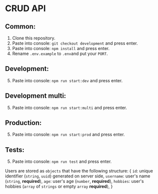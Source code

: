 # CRUD API

## Common:
1. Clone this repository.
2. Paste into console: `git checkout development` and press enter.
3. Paste into console: `npm install` and press enter.
4. Rename `.env.example` to `.env`and put your `PORT`.

## Development: 
5. Paste into console: `npm run start:dev` and press enter.

## Development multi:
5. Paste into console: `npm run start:multi` and press enter.

## Production:
5. Paste into console: `npm run start:prod` and press enter.

## Tests:
5. Paste into console: `npm run test` and press enter.

Users are stored as `objects` that have the following structure:
{
  `id`: unique identifier (`string`, `uuid`) generated on server side,
  `username`: user's name (`string`, **required**),
  `age`: user's age (`number`, **required**),
  `hobbies`: user's hobbies (`array` of `strings` or empty `array` **required**),
}
